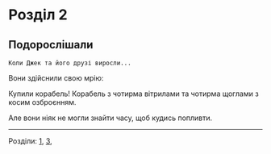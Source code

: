# Розділ 2
## Подорослішали

    Коли Джек та його друзі виросли...

Вони здійснили свою мрію:

Купили корабель! Корабель з чотирма вітрилами та чотирма щоглами з косим озброєнням.

Але вони ніяк не могли знайти часу, щоб кудись попливти.

----
Розділи:
[1](Розділ01.md),
[3](Розділ03.md),
